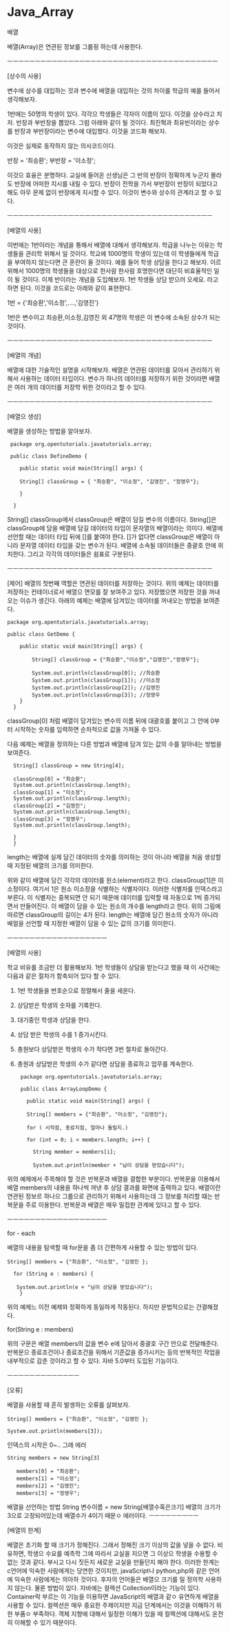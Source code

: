 # Java_Array
배열

배열(Array)은 연관된 정보를 그룹핑 하는데 사용한다.

ㅡㅡㅡㅡㅡㅡㅡㅡㅡㅡㅡㅡㅡㅡㅡㅡㅡㅡㅡㅡㅡㅡㅡㅡㅡㅡㅡㅡㅡㅡㅡㅡㅡㅡㅡㅡㅡㅡ

[상수의 사용]

변수에 상수를 대입하는 것과 
변수에 배열을 대입하는 것의 
차이를 학급의 예를 들어서 생각해보자. 

1반에는 50명의 학생이 있다. 각각으 학생들은 각자이 이름이 있다. 
이것을 상수라고 치자. 반장과 부반장을 뽑았다. 그럼 아래와 같이 될 것이다.
최진혁과 최유빈이라는 상수를 반장과 부반장이라는 변수에 대입했다. 이것을 코드화 해보자. 

이것은 실제로 동작하지 않는 의사코드이다.

반장 = '최승환';
부반장 = '이소정';

이것으 효융은 분명하다. 교실에 들어온 선생님은 그 반의 반장이 정확하게 누군지 몰라도 반장에 어떠한 지시를 내릴 수 있다.
반장이 전학을 가서 부반장이 반장이 되었다고 해도 아무 문제 없이 반장에게 지시할 수 있다. 
이것이 변수와 상수의 관계라고 할 수 있다.

ㅡㅡㅡㅡㅡㅡㅡㅡㅡㅡㅡㅡㅡㅡㅡㅡㅡㅡㅡㅡㅡㅡㅡㅡㅡㅡㅡㅡㅡㅡㅡㅡㅡㅡㅡㅡㅡ

[배열의 사용]

이번에는 1반이라는 개념을 통해서 배열에 대해서 생각해보자. 학급을 나누는 이유는 학생들을 관리학 위해서 일 것이다. 학교에 1000명의 학생이 있는데 이 학생들에게 학급을 부여하지 않는다면 큰 혼란이 올 것이다. 예를 들어 학생 상담을 한다고 해보자. 이르 위해서 1000명의 학생들을 대상으로 한사람 한사람 호명한다면 대단히 비효율적인 일이 될 것이다. 이제 반이라는 개념을 도입해보자. 1반 학생들 상담 받으러 오세요. 라고 하면 된다. 이것을 코드로는 아래와 같이 표현한다.

1반 = {'최승환','이소정',....,'김영진'}

1반은 변수이고 
최승환,이소정,김영진 외 47명의 학생은 이 변수에 소속된 상수가 되는 것이다.

ㅡㅡㅡㅡㅡㅡㅡㅡㅡㅡㅡㅡㅡㅡㅡㅡㅡㅡㅡㅡㅡㅡㅡㅡㅡㅡㅡㅡㅡㅡㅡㅡㅡㅡㅡㅡㅡ

[배열의 개념]

배열에 대한 기술적인 설명을 시작해보자. 
배열은 연관된 데이터를 모아서 관리하기 위해서 사용하는 데이터 타입이다. 
변수가 하나의 데이터를 저장하기 위한 것이라면 배열은 여러 개의 데이터를 저장학 위한 것이라고 할 수 있다.


ㅡㅡㅡㅡㅡㅡㅡㅡㅡㅡㅡㅡㅡㅡㅡㅡㅡㅡㅡㅡㅡㅡㅡㅡㅡㅡㅡㅡㅡㅡㅡㅡㅡㅡㅡㅡㅡ

[배열으 생성]

배열을 생성하는 방법을 알아보자.

     package org.opentutorials.javatutorials.array;
     
     public class DefineDemo {
     
        public static void main(String[] args) {
        
        String[] classGroup = { "최승환", "이소정", "김영진", "정영우"};
        
        }
        
      }
      
String[] classGroup에서 classGroup은 배열이 담길 변수의 이름이다. String[]은 classGroup에 담을 배열에 담길 데이터의 타입이 문자열의 배열이라는 의미다. 배열에 선언할 때는 데이터 타입 뒤에 []를 붙여야 한다. []가 없다면 classGroup은 배열이 아니라 문자열 데이터 타입을 갖는 변수가 된다. 배열에 소속될 데이터들은 중괄호 안에 위치한다. 그리고 각각의 데이터들은 쉼표로 구분된다.

ㅡㅡㅡㅡㅡㅡㅡㅡㅡㅡㅡㅡㅡㅡㅡㅡㅡㅡㅡㅡㅡㅡㅡㅡㅡㅡㅡㅡㅡㅡㅡㅡㅡㅡㅡㅡㅡ

[제어]
배열의 첫번째 역할은 연관된 데이터를 저장하는 것이다. 위의 예제는 데이터를 저장하는 컨테이너로서 배열으 면모를 잘 보여주고 있다. 저장했으면 저장한 것을 꺼내오는 이슈가 생긴다. 아래의 예제는 배열에 담겨있는 데이터를 꺼내오는 방법을 보여준다.

    package org.opentutorials.javatutorials.array;

    public class GetDemo {

        public static void main(String[] args) {

            String[] classGroup = {"최승환","이소정","김영진","정영우"};

            System.out.println(classGroup[0]); //최승환
            System.out.println(classGroup[1]); //이소정
            System.out.println(classGroup[2]); //김영진
            System.out.println(classGroup[3]); //정영우
        }
      }
   
classGroup[0] 처럼 배열이 담겨있는 변수의 이름 뒤에 대괄호를 붙이고 그 안에 0부터 시작하는 숫자를 입력하면 순차적으로 값을 가져올 수 있다. 

다음 예제는 배열을 정의하는 다른 방법과 배열에 담겨 있는 값의 수를 알아내는 방법을 보여준다.

      String[] classGroup = new String[4];
      
      classGroup[0] = "최승환";
      System.out.println(classGroup.length);
      classGroup[1] = "이소정";
      System.out.println(classGroup.length);
      classGroup[2] = "김영진";
      System.out.println(classGroup.length);
      classGroup[3] = "정영우";
      System.out.println(classGroup.length);
      
      }
      }
      
      
  length는 배열에 실제 담긴 데이터의 숫자를 의미하는 것이 아니라
  배열을 처음 생성할 때 지정된 배열의 크기를 의미한다.


위와 같이 배열에 담긴 각각의 데이터를 원소(element)라고 한다. classGroup[1]은 이소정이다. 여기서 1은 원소 이소정을 식별하는 식별자이다. 이러한 식별자를 인덱스라고 부른다. 이 식별자는 중복되면 안 되기 때문에 데이터를 입력할 때 자동으로 1씩 증가되면서 만들어진다. 이 배열이 담을 수 있는 원소의 개수를 length라고 한다. 위의 그림에 따르면 classGroup의 길이는 4가 된다. length는 배열에 담긴 원소의 숫자가 아니라 배얼을 선언할 때 지정한 배열이 담을 수 있는 값의 크기를 의미한다. 


ㅡㅡㅡㅡㅡㅡㅡㅡㅡㅡㅡㅡㅡㅡㅡㅡㅡㅡ

[배열의 사용]

학교 비유를 조금만 더 활용해보자. 
1반 학생들이 상담을 받는다고 했을 때 이 사건에는 다음과 같은 절차가 함축되어 있다 할 수 있다.

1. 1반 학생들을 번호순으로 정렬해서 줄을 세운다. 
2. 상담받은 학생의 숫자를 기록한다.
3. 대기중인 학생과 상담을 한다.
4. 상담 받은 학생의 수를 1 증가시킨다.
5. 총원보다 상담받은 학생의 수가 작다면 3번 절차로 돌아간다.
6. 총원과 상담받은 학생의 수가 같다면 상담을 종료하고 업무를 계속한다.

        package org.opentutorials.javatutorials.array;
        
        public class ArrayLoopDemo {
        
          public static void main(String[] args) {
          
          String[] members = {"최승환", "이소정", "김영진"};
          
          for ( 시작점, 종료지점, 얼마나 돌릴지.)
          
          for (int = 0; i < members.length; i++) {
          
            String member = members[i];
           
            System.out.println(member + "님이 상담을 받았습니다");
            
            
 위의 예제에서 주목해야 할 것은 반복문과 배열을 결합한 부분이다. 
 반복문을 이용해서 배열 members의 내용을 하나씩 꺼낸 후 상담 결과를 화면에 출력하고 있다.
 배열이란 연관된 정보르 하나으 그룹으로 관리하기 위해서 사용하는데 그 정보를 처리할 떄는 반복문을 주로 이용한다.
 반복문과 배열은 매우 밀접한 관계에 있다고 할 수 있다.

ㅡㅡㅡㅡㅡㅡㅡㅡㅡㅡㅡㅡㅡㅡㅡㅡㅡㅡ

for - each

배열의 내용을 탐색할 때 for문을 좀 더 간편하게 사용할 수 있는 방법이 있다.

    String[] members = {"최승환", "이소정", "김영진 };
    
      for (String e : members) {
      
       System.out.println(e + "님이 상담을 받았습니다");
        }
       
위의 예제느 이전 예제와 정확하게 동일하게 작동된다. 하지만 문법적으로는 간결해졌다.

for(String e : members)

위의 구문은 배열 members의 값을 변수 e에 담아서 중괄호 구간 안으로 전달해준다. 반복문으 종료조건이나 종료조건을 위해서 기준값을 증가시키는 등의 반복적인 작업을 내부적으로 감춘 것이라고 할 수 있다. 자바 5.0부터 도입된 기능이다.
      
 ㅡㅡㅡㅡㅡㅡㅡㅡㅡㅡㅡㅡㅡ 
 
  [오류]
  
  배열을 사용할 때 흔히 발생하는 오류를 살펴보자.
  
    String[] members = {"최승환", "이소정", "김영진 };
    
    System.out.println(members[3]);
    
 인덱스의 시작은 0~.. 그래 에러
 
 
    String members = new String[3]
 
       members[0] = "최승환";
       members[1] = "이소정";
       members[2] = "김영진";
       members[3] = "정영우";

배열을 선언하는 방법 String 변수이름 = new String[배열수혹은크기]
배열의 크기가 3으로 고정되어있는데 배열수가 4이기 때문ㅇ 에러이다.
 ㅡㅡㅡㅡㅡㅡㅡㅡㅡ
 
 [배열의 한계]
 
 배열은 초기화 할 때 크기가 정해진다. 그래서 정해진 크기 이상의 값을 넣을 수 없다. 비유하면, 학생으 수요를 예측학 그에 따라서 교실을 지으면 그 이상으 학생을 수용할 수 없는 것과 같다. 부시고 다시 짓든지 새로운 교실을 만들던지 해야 한다. 이러한 한계는 c언어에 익숙한 사람에게는 당연한 것이지만, javaScript나 python,php와 같은 언어에 익숙한 사람에게는 의아하 것이다. 후자의 언어들은 배열으 크기를 밀 정의학 사용하지 않는다. 물론 방법이 있다. 자바에는 컬렉션 Collection이라는 기능이 있다. Container락 부르는 이 기능을 이용하면 JavaScript의 배열과 같ㅇ 유연하게 배열을 사용할 수 있다. 컬렉션은 매우 중요한 주제이지만 지금 단계에서는 이것을 이해하기 위한 부품ㅇ 부족하다. 객체 지향에 대해서 일정한 이해가 있을 때 컬렉션에 대해서도 온전히 이해할 수  있기 때문이다.
















